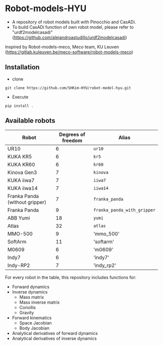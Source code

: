 # Robot-models-HYU

* A repository of robot models built with Pinocchio and CasADi.
* To build CasADi function of own robot model, please refer to "urdf2modelcasadi" (https://github.com/alejandroastudillo/urdf2modelcasadi)

Inspired by Robot-models-meco, Meco team, KU Leuven (https://gitlab.kuleuven.be/meco-software/robot-models-meco)


## Installation
* clone 
```
git clone https://github.com/SHKim-HYU/robot-model-hyu.git
```
* Execute 
```
pip install .
```

## Available robots
| Robot | Degrees of freedom | Alias |
|-------|-------------|-------|
| UR10      |     6   |  `ur10`     |
| KUKA KR5      |     6   |  `kr5`     |
| KUKA KR60     |     6   |  `kr60`     |
| Kinova Gen3      |     7   |  `kinova`     |
| KUKA iiwa7      |     7   |  `iiwa7`     |
| KUKA iiwa14      |     7   |  `iiwa14`     |
| Franka Panda (without gripper) |     7   |  `franka_panda`     |
| Franka Panda      |     9   |  `franka_panda_with_gripper`     |
| ABB Yumi      |     18   |  `yumi`     |
| Atlas      |     32   |  `atlas`     |
| MMO-500	|	9	|	'mmo_500'	|
| SoftArm	|	11	|	'softarm'	|
| M0609	|	6	|	'm0609'	|
| Indy7	|	6	|	'indy7'	|
| Indy-RP2	|	7	|	'indy_rp2'	|

For every robot in the table, this repository includes functions for:
- Forward dynamics
- Inverse dynamics
	- Mass matrix
	- Mass inverse matrix
	- Coriollis
	- Gravity
- Forward kinematics
	- Space Jacobian
	- Body Jacobian
- Analytical derivatives of forward dynamics
- Analytical derivatives of inverse dynamics

